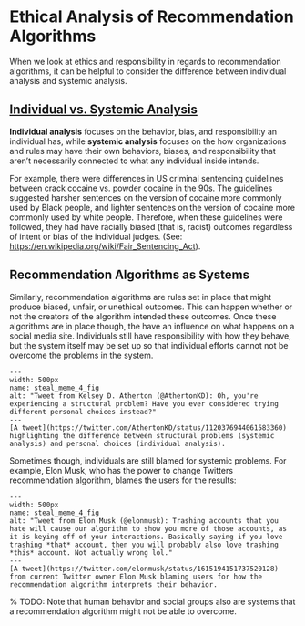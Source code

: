 # Ethical Analysis of Recommendation Algorithms

When we look at ethics and responsibility in regards to recommendation algorithms, it can be helpful to consider the difference between individual analysis and systemic analysis.

## [Individual vs. Systemic Analysis](https://en.wikipedia.org/wiki/Systemic_bias)
__Individual analysis__ focuses on the behavior, bias, and responsibility an individual has, while __systemic analysis__ focuses on the how organizations and rules may have their own behaviors, biases, and responsibility that aren’t necessarily connected to what any individual inside intends.

For example, there were differences in US criminal sentencing guidelines between crack cocaine vs. powder cocaine in the 90s. The guidelines suggested harsher sentences on the version of cocaine more commonly used by Black people, and lighter sentences on the version of cocaine more commonly used by white people. Therefore, when these guidelines were followed, they had have racially biased (that is, racist) outcomes regardless of intent or bias of the individual judges. (See: https://en.wikipedia.org/wiki/Fair_Sentencing_Act).

## Recommendation Algorithms as Systems
Similarly, recommendation algorithms are rules set in place that might produce biased, unfair, or unethical outcomes. This can happen whether or not the creators of the algorithm intended these outcomes. Once these algorithms are in place though, the have an influence on what happens on a social media site. Individuals still have responsibility with how they behave, but the system itself may be set up so that individual efforts cannot not be overcome the problems in the system.

```{figure} structural_problem_personal_choices.png
---
width: 500px
name: steal_meme_4_fig
alt: "Tweet from Kelsey D. Atherton (@AthertonKD): Oh, you're experiencing a structural problem? Have you ever considered trying different personal choices instead?"
---
[A tweet](https://twitter.com/AthertonKD/status/1120376944061583360) highlighting the difference between structural problems (systemic analysis) and personal choices (individual analysis).
```

Sometimes though, individuals are still blamed for systemic problems. For example, Elon Musk, who has the power to change Twitters recommendation algorithm, blames the users for the results:

```{figure} musk_algorithm.png
---
width: 500px
name: steal_meme_4_fig
alt: "Tweet from Elon Musk (@elonmusk): Trashing accounts that you hate will cause our algorithm to show you more of those accounts, as it is keying off of your interactions. Basically saying if you love trashing *that* account, then you will probably also love trashing *this* account. Not actually wrong lol."
---
[A tweet](https://twitter.com/elonmusk/status/1615194151737520128) from current Twitter owner Elon Musk blaming users for how the recommendation algorithm interprets their behavior.
```

% TODO: Note that human behavior and social groups also are systems that a recommendation algorithm might not be able to overcome.
